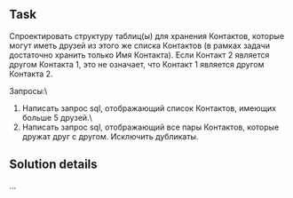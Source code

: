 ## Task
Спроектировать структуру таблиц(ы) для хранения Контактов, которые могут иметь друзей из этого же списка Контактов (в рамках задачи достаточно хранить только Имя Контакта). Если Контакт 2 является другом Контакта 1, это не означает, что Контакт 1 является другом Контакта 2.

Запросы:\
1. Написать запрос sql, отображающий список Контактов, имеющих больше 5 друзей.\
2. Написать запрос sql, отображающий все пары Контактов, которые дружат друг с другом. Исключить дубликаты.

## Solution details
...
